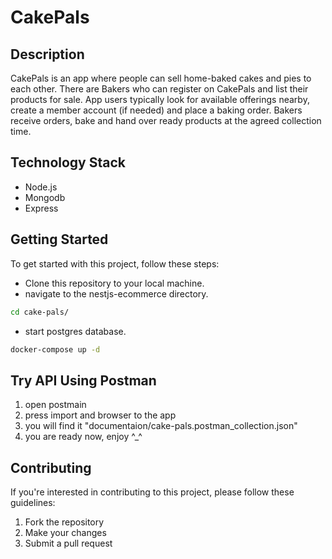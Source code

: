 # CakePals

## Description
CakePals is an app where people can sell home-baked cakes and pies to each other. There are Bakers
who can register on CakePals and list their products for sale. App users typically look for available
offerings nearby, create a member account (if needed) and place a baking order. Bakers receive orders,
bake and hand over ready products at the agreed collection time.

## Technology Stack

- Node.js
- Mongodb
- Express

## Getting Started

To get started with this project, follow these steps:

- Clone this repository to your local machine.
- navigate to the nestjs-ecommerce directory.

```bash 
cd cake-pals/
```
- start postgres database.

```bash
docker-compose up -d
```

## Try API Using Postman

1. open postmain
2. press import and browser to the app
3. you will find it "documentaion/cake-pals.postman_collection.json"
4. you are ready now, enjoy ^_^





## Contributing
If you're interested in contributing to this project, please follow these guidelines:
1. Fork the repository
2. Make your changes
3. Submit a pull request
